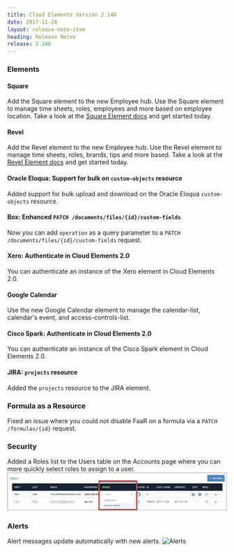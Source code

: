```yaml
---
title: Cloud Elements Version 2.140
date: 2017-11-20
layout: release-note-item
heading: Release Notes
release: 2.140
---
```


### Elements

#### Square

Add the Square element to the new Employee hub. Use the Square element to manage time sheets, roles, employees and more based on employee location. Take a look at the [Square Element docs](/docs/elements/square/) and get started today.

#### Revel

Add the Revel element to the new Employee hub. Use the Revel element to manage time sheets, roles, brands, tips and more based. Take a look at the [Revel Element docs](/docs/elements/revel/) and get started today.

#### Oracle Eloqua: Support for bulk on `custom-objects` resource

Added support for bulk upload and download on the Oracle Eloqua `custom-objects` resource.

#### Box: Enhanced `PATCH /documents/files/{id}/custom-fields`

Now you can add `operation` as a query parameter to a `PATCH /documents/files/{id}/custom-fields` request.

#### Xero: Authenticate in Cloud Elements 2.0

You can authenticate an instance of the Xero element in Cloud Elements 2.0.

#### Google Calendar

Use the new Google Calendar element to manage the calendar-list, calendar's event, and access-controls-list.

#### Cisco Spark: Authenticate in Cloud Elements 2.0

You can authenticate an instance of the Cisco Spark element in Cloud Elements 2.0.

#### JIRA: `projects` resource

Added the `projects` resource to the JIRA element.

### Formula as a Resource

Fixed an issue where you could not disable FaaR on a formula via a `PATCH /formulas/{id}` request.

### Security

Added a Roles list to the Users table on the Accounts page where you can more quickly select roles to assign to a user.
![Roles Table](/assets/img/rn/roles-table.png)

### Alerts

Alert messages update automatically with new alerts.
![Alerts](https://camo.githubusercontent.com/18912fd861858f922e5600947df06ef51cc41253/68747470733a2f2f636c2e6c792f3259306633753038337832752f53637265656e2532305265636f7264696e67253230323031372d31312d3136253230617425323030312e3335253230504d2e676966)
